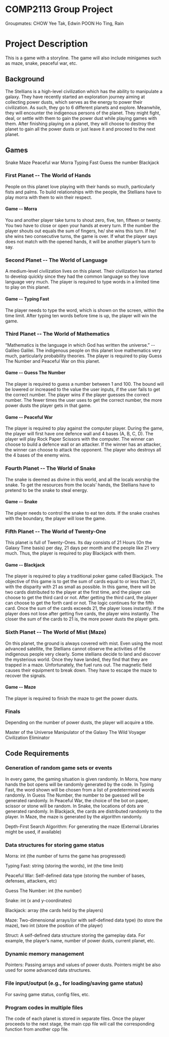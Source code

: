 # COMP2113 Group Project 
Groupmates:
CHOW Yee Tak, Edwin
POON Ho Ting, Rain 

# Project Description 
This is a game with a storyline. The game will also include minigames such as maze, snake, peaceful war, etc.

## Background
The Stellians is a high-level civilization which has the ability to manipulate a galaxy. They have recently started an exploration journey aiming at collecting power dusts, which serves as the energy to power their civilization. 
As such, they go to 6 different planets and explore. Meanwhile, they will encounter the indigenous persons of the planet. They might fight, deal, or settle with them to gain the power dust while playing games with them. After finishing playing on a planet, they will choose to destroy the planet to gain all the power dusts or just leave it and proceed to the next planet.

## Games 

Snake 
Maze
Peaceful war
Morra
Typing Fast
Guess the number
Blackjack

### First Planet -- The World of Hands

People on this planet love playing with their hands so much, particularly fists and palms. To build relationships with the people, the Stellians have to play morra with them to win their respect.

#### Game -- Morra

You and another player take turns to shout zero, five, ten, fifteen or twenty. You two have to close or open your hands at every turn. If the number the player shouts out equals the sum of fingers, he/ she wins this turn. If he/ she wins two consecutive turns, the game is over. If what the player says does not match with the opened hands, it will be another player’s turn to say.

### Second Planet -- The World of Language

A medium-level civilization lives on this planet. Their civilization has started to develop quickly since they had the common language so they love language very much. The player is required to type words in a limited time to play on this planet. 

#### Game -- Typing Fast

The player needs to type the word, which is shown on the screen, within the time limit. After typing ten words before time is up, the player will win the game.

### Third Planet -- The World of Mathematics

“Mathematics is the language in which God has written the universe.” -- Galileo Galilei. The indigenous people on this planet love mathematics very much, particularly probability theories. The player is required to play Guess The Number and Peaceful War on this planet. 

#### Game -- Guess The Number

The player is required to guess a number between 1 and 100. The bound will be lowered or increased to the value the user inputs, if the user fails to get the correct number. The player wins if the player guesses the correct number. The fewer times the user uses to get the correct number, the more power dusts the player gets in that game. 

#### Game -- Peaceful War 

The player is required to play against the computer player. During the game, the player will first have one defence wall and 4 bases (A, B, C, D). The player will play Rock Paper Scissors with the computer. The winner can choose to build a defence wall or an attacker. If the winner has an attacker, the winner can choose to attack the opponent. The player who destroys all the 4 bases of the enemy wins.

### Fourth Planet -- The World of Snake

The snake is deemed as divine in this world, and all the locals worship the snake. To get the resources from the locals’ hands, the Stellians have to pretend to be the snake to steal energy.

#### Game -- Snake

The player needs to control the snake to eat ten dots. If the snake crashes with the boundary, the player will lose the game.

### Fifth Planet -- The World of Twenty-One

This planet is full of Twenty-Ones. Its day consists of 21 Hours (On the Galaxy Time basis) per day, 21 days per month and the people like 21 very much. Thus, the player is required to play Blackjack with them. 

#### Game -- Blackjack

The player is required to play a traditional poker game called Blackjack. The objective of this game is to get the sum of cards equal to or less than 21, with the disparity with 21 as small as possible. In this game, there will be two cards distributed to the player at the first time, and the player can choose to get the third card or not. After getting the third card, the player can choose to get the forth card or not. The logic continues for the fifth card. Once the sum of the cards exceeds 21, the player loses instantly. If the player does not lose after getting five cards, the player wins instantly. The closer the sum of the cards to 21 is, the more power dusts the player gets. 

### Sixth Planet -- The World of Mist (Maze)

On this planet, the ground is always covered with mist. Even using the most advanced satellite, the Stellians cannot observe the activities of the indigenous people very clearly. Some stellians decide to land and discover the mysterious world. Once they have landed, they find that they are trapped in a maze. Unfortunately, the fuel runs out. The magnetic field causes their equipment to break down. They have to escape the maze to recover the signals.

#### Game -- Maze

The player is required to finish the maze to get the power dusts. 

### Finals

Depending on the number of power dusts, the player will acquire a title.

Master of the Universe
Manipulator of the Galaxy 
The Wild Voyager 
Civilization Eliminator

## Code Requirements

### Generation of random game sets or events

In every game, the gaming situation is given randomly. In Morra, how many hands the bot opens will be randomly generated by the code. In Typing Fast, the word shown will be chosen from a list of predetermined words randomly. In Guess The Number, the number to be guessed will be generated randomly. In Peaceful War, the choice of the bot on paper, scissor or stone will be random. In Snake, the locations of dots are generated randomly. In Blackjack, the cards are distributed randomly to the player. In Maze, the maze is generated by the algorithm randomly.

Depth-First Search Algorithm: For generating the maze (External Libraries might be used, if available)

### Data structures for storing game status

Morra: int (the number of turns the game has progressed)

Typing Fast: string (storing the words), int (the time limit)

Peaceful War: Self-defined data type (storing the number of bases, defenses, attackers, etc)

Guess The Number: int (the number)

Snake: int (x and y-coordinates)

Blackjack: array (the cards held by the players)

Maze: Two-dimensional arrays/(or with self-defined data type) (to store the maze), two int (store the position of the player)

Struct: A self-defined data structure storing the gameplay data. 
For example, the player’s name, number of power dusts, current planet, etc. 

### Dynamic memory management

Pointers: Passing arrays and values of power dusts. Pointers might be also used for some advanced data structures.

### File input/output (e.g., for loading/saving game status)

For saving game status, config files, etc.

### Program codes in multiple files

The code of each planet is stored in separate files. Once the player proceeds to the next stage, the main cpp file will call the corresponding function from another cpp file.

